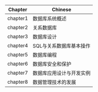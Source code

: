 | Chapter | Chinese |
| ------- | ------- |
| chapter1 | 数据库系统概述 |
| chapter2 | 关系数据库 |
| chapter3 | 数据库设计 |
| chapter4 | SQL与关系数据库基本操作 |
| chapter5 | 数据库编程 |
| chapter6 | 数据库安全和保护 |
| chapter7 | 数据库应用设计与开发实例 |
| chapter8 | 数据管理技术的发展 |
